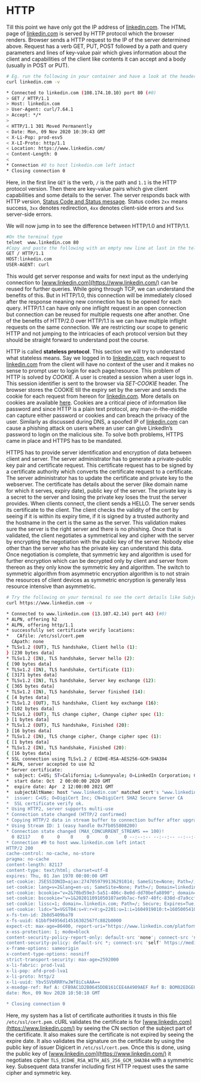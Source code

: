 # HTTP

Till this point we have only got the IP address of [linkedin.com](https://www.linkedin.com/). The HTML page of [linkedin.com](https://www.linkedin.com/) is served by HTTP protocol which the browser renders. Browser sends a HTTP request to the IP of the server determined above.
Request has a verb GET, PUT, POST followed by a path and query parameters and lines of key-value pair which gives information about the client and capabilities of the client like contents it can accept and a body (usually in POST or PUT).

```bash
# Eg. run the following in your container and have a look at the headers 
curl linkedin.com -v
```
```bash
* Connected to linkedin.com (108.174.10.10) port 80 (#0)
> GET / HTTP/1.1
> Host: linkedin.com
> User-Agent: curl/7.64.1
> Accept: */*
> 
< HTTP/1.1 301 Moved Permanently
< Date: Mon, 09 Nov 2020 10:39:43 GMT
< X-Li-Pop: prod-esv5
< X-LI-Proto: http/1.1
< Location: https://www.linkedin.com/
< Content-Length: 0
< 
* Connection #0 to host linkedin.com left intact
* Closing connection 0
```

Here, in the first line `GET` is the verb, `/` is the path and `1.1` is the HTTP protocol version. Then there are key-value pairs which give client capabilities and some details to the server. The server responds back with HTTP version, [Status Code and Status message](https://en.wikipedia.org/wiki/List_of_HTTP_status_codes). Status codes `2xx` means success, `3xx` denotes redirection, `4xx` denotes client-side errors and `5xx` server-side errors.

We will now jump in to see the difference between HTTP/1.0 and HTTP/1.1. 

```bash
#On the terminal type
telnet  www.linkedin.com 80
#Copy and paste the following with an empty new line at last in the telnet STDIN
GET / HTTP/1.1
HOST:linkedin.com
USER-AGENT: curl

```

This would get server response and waits for next input as the underlying connection to [www.linkedin.com](https://www.linkedin.com/) can be reused for further queries. While going through TCP, we can understand the benefits of this. But in HTTP/1.0, this connection will be immediately closed after the response meaning new connection has to be opened for each query. HTTP/1.1 can have only one inflight request in an open connection but connection can be reused for multiple requests one after another. One of the benefits of HTTP/2.0 over HTTP/1.1 is we can have multiple inflight requests on the same connection. We are restricting our scope to generic HTTP and not jumping to the intricacies of each protocol version but they should be straight forward to understand post the course.

HTTP is called **stateless protocol**. This section we will try to understand what stateless means. Say we logged in to [linkedin.com](https://www.linkedin.com/), each request to [linkedin.com](https://www.linkedin.com/) from the client will have no context of the user and it makes no sense to prompt user to login for each page/resource. This problem of HTTP is solved by *COOKIE*. A user is created a session when a user logs in. This session identifier is sent to the browser via *SET-COOKIE* header. The browser stores the COOKIE till the expiry set by the server and sends the cookie for each request from hereon for [linkedin.com](https://www.linkedin.com/). More details on cookies are available [here](https://developer.mozilla.org/en-US/docs/Web/HTTP/Cookies). Cookies are a critical piece of information like password and since HTTP is a plain text protocol, any man-in-the-middle can capture either password or cookies and can breach the privacy of the user. Similarly as discussed during DNS, a spoofed IP of [linkedin.com](https://www.linkedin.com/) can cause a phishing attack on users where an user can give LinkedIn’s password to login on the malicious site. To solve both problems, HTTPS came in place and HTTPS has to be mandated.

HTTPS has to provide server identification and encryption of data between client and server. The server administrator has to generate a private-public key pair and certificate request. This certificate request has to be signed by a certificate authority which converts the certificate request to a certificate. The server administrator has to update the certificate and private key to the webserver. The certificate has details about the server (like domain name for which it serves, expiry date), public key of the server. The private key is a secret to the server and losing the private key loses the trust the server provides. When clients connect, the client sends a HELLO. The server sends its certificate to the client. The client checks the validity of the cert by seeing if it is within its expiry time, if it is signed by a trusted authority and the hostname in the cert is the same as the server. This validation makes sure the server is the right server and there is no phishing. Once that is validated, the client negotiates a symmetrical key and cipher with the server by encrypting the negotiation with the public key of the server. Nobody else other than the server who has the private key can understand this data. Once negotiation is complete, that symmetric key and algorithm is used for further encryption which can be decrypted only by client and server from thereon as they only know the symmetric key and algorithm. The switch to symmetric algorithm from asymmetric encryption algorithm is to not strain the resources of client devices as symmetric encryption is generally less resource intensive than asymmetric. 

```bash
# Try the following on your terminal to see the cert details like Subject Name (domain name), Issuer details, Expiry date
curl https://www.linkedin.com -v 
```
```bash
* Connected to www.linkedin.com (13.107.42.14) port 443 (#0)
* ALPN, offering h2
* ALPN, offering http/1.1
* successfully set certificate verify locations:
*   CAfile: /etc/ssl/cert.pem
  CApath: none
* TLSv1.2 (OUT), TLS handshake, Client hello (1):
} [230 bytes data]
* TLSv1.2 (IN), TLS handshake, Server hello (2):
{ [90 bytes data]
* TLSv1.2 (IN), TLS handshake, Certificate (11):
{ [3171 bytes data]
* TLSv1.2 (IN), TLS handshake, Server key exchange (12):
{ [365 bytes data]
* TLSv1.2 (IN), TLS handshake, Server finished (14):
{ [4 bytes data]
* TLSv1.2 (OUT), TLS handshake, Client key exchange (16):
} [102 bytes data]
* TLSv1.2 (OUT), TLS change cipher, Change cipher spec (1):
} [1 bytes data]
* TLSv1.2 (OUT), TLS handshake, Finished (20):
} [16 bytes data]
* TLSv1.2 (IN), TLS change cipher, Change cipher spec (1):
{ [1 bytes data]
* TLSv1.2 (IN), TLS handshake, Finished (20):
{ [16 bytes data]
* SSL connection using TLSv1.2 / ECDHE-RSA-AES256-GCM-SHA384
* ALPN, server accepted to use h2
* Server certificate:
*  subject: C=US; ST=California; L=Sunnyvale; O=LinkedIn Corporation; CN=www.linkedin.com
*  start date: Oct  2 00:00:00 2020 GMT
*  expire date: Apr  2 12:00:00 2021 GMT
*  subjectAltName: host "www.linkedin.com" matched cert's "www.linkedin.com"
*  issuer: C=US; O=DigiCert Inc; CN=DigiCert SHA2 Secure Server CA
*  SSL certificate verify ok.
* Using HTTP2, server supports multi-use
* Connection state changed (HTTP/2 confirmed)
* Copying HTTP/2 data in stream buffer to connection buffer after upgrade: len=0
* Using Stream ID: 1 (easy handle 0x7fb055808200)
* Connection state changed (MAX_CONCURRENT_STREAMS == 100)!
  0 82117    0     0    0     0      0      0 --:--:-- --:--:-- --:--:--     0
* Connection #0 to host www.linkedin.com left intact
HTTP/2 200 
cache-control: no-cache, no-store
pragma: no-cache
content-length: 82117
content-type: text/html; charset=utf-8
expires: Thu, 01 Jan 1970 00:00:00 GMT
set-cookie: JSESSIONID=ajax:2747059799136291014; SameSite=None; Path=/; Domain=.www.linkedin.com; Secure
set-cookie: lang=v=2&lang=en-us; SameSite=None; Path=/; Domain=linkedin.com; Secure
set-cookie: bcookie="v=2&70bd59e3-5a51-406c-8e0d-dd70befa8890"; domain=.linkedin.com; Path=/; Secure; Expires=Wed, 09-Nov-2022 22:27:42 GMT; SameSite=None
set-cookie: bscookie="v=1&202011091050107ae9b7ac-fe97-40fc-830d-d7a9ccf80659AQGib5iXwarbY8CCBP94Q39THkgUlx6J"; domain=.www.linkedin.com; Path=/; Secure; Expires=Wed, 09-Nov-2022 22:27:42 GMT; HttpOnly; SameSite=None
set-cookie: lissc=1; domain=.linkedin.com; Path=/; Secure; Expires=Tue, 09-Nov-2021 10:50:10 GMT; SameSite=None
set-cookie: lidc="b=VGST04:s=V:r=V:g=2201:u=1:i=1604919010:t=1605005410:v=1:sig=AQHe-KzU8i_5Iy6MwnFEsgRct3c9Lh5R"; Expires=Tue, 10 Nov 2020 10:50:10 GMT; domain=.linkedin.com; Path=/; SameSite=None; Secure
x-fs-txn-id: 2b8d5409ba70
x-fs-uuid: 61bbf94956d14516302567fc882b0000
expect-ct: max-age=86400, report-uri="https://www.linkedin.com/platform-telemetry/ct"
x-xss-protection: 1; mode=block
content-security-policy-report-only: default-src 'none'; connect-src 'self' www.linkedin.com www.google-analytics.com https://dpm.demdex.net/id lnkd.demdex.net blob: https://linkedin.sc.omtrdc.net/b/ss/ static.licdn.com static-exp1.licdn.com static-exp2.licdn.com static-exp3.licdn.com; script-src 'sha256-THuVhwbXPeTR0HszASqMOnIyxqEgvGyBwSPBKBF/iMc=' 'sha256-PyCXNcEkzRWqbiNr087fizmiBBrq9O6GGD8eV3P09Ik=' 'sha256-2SQ55Erm3CPCb+k03EpNxU9bdV3XL9TnVTriDs7INZ4=' 'sha256-S/KSPe186K/1B0JEjbIXcCdpB97krdzX05S+dHnQjUs=' platform.linkedin.com platform-akam.linkedin.com platform-ecst.linkedin.com platform-azur.linkedin.com static.licdn.com static-exp1.licdn.com static-exp2.licdn.com static-exp3.licdn.com; img-src data: blob: *; font-src data: *; style-src 'self' 'unsafe-inline' static.licdn.com static-exp1.licdn.com static-exp2.licdn.com static-exp3.licdn.com; media-src dms.licdn.com; child-src blob: *; frame-src 'self' lnkd.demdex.net linkedin.cdn.qualaroo.com; manifest-src 'self'; report-uri https://www.linkedin.com/platform-telemetry/csp?f=g
content-security-policy: default-src *; connect-src 'self' https://media-src.linkedin.com/media/ www.linkedin.com s.c.lnkd.licdn.com m.c.lnkd.licdn.com s.c.exp1.licdn.com s.c.exp2.licdn.com m.c.exp1.licdn.com m.c.exp2.licdn.com wss://*.linkedin.com dms.licdn.com https://dpm.demdex.net/id lnkd.demdex.net blob: https://accounts.google.com/gsi/status https://linkedin.sc.omtrdc.net/b/ss/ www.google-analytics.com static.licdn.com static-exp1.licdn.com static-exp2.licdn.com static-exp3.licdn.com media.licdn.com media-exp1.licdn.com media-exp2.licdn.com media-exp3.licdn.com; img-src data: blob: *; font-src data: *; style-src 'unsafe-inline' 'self' static-src.linkedin.com *.licdn.com; script-src 'report-sample' 'unsafe-inline' 'unsafe-eval' 'self' spdy.linkedin.com static-src.linkedin.com *.ads.linkedin.com *.licdn.com static.chartbeat.com www.google-analytics.com ssl.google-analytics.com bcvipva02.rightnowtech.com www.bizographics.com sjs.bizographics.com js.bizographics.com d.la4-c1-was.salesforceliveagent.com slideshare.www.linkedin.com https://snap.licdn.com/li.lms-analytics/ platform.linkedin.com platform-akam.linkedin.com platform-ecst.linkedin.com platform-azur.linkedin.com; object-src 'none'; media-src blob: *; child-src blob: lnkd-communities: voyager: *; frame-ancestors 'self'; report-uri https://www.linkedin.com/platform-telemetry/csp?f=l
x-frame-options: sameorigin
x-content-type-options: nosniff
strict-transport-security: max-age=2592000
x-li-fabric: prod-lva1
x-li-pop: afd-prod-lva1
x-li-proto: http/2
x-li-uuid: Ybv5SVbRRRYwJWf8iCsAAA==
x-msedge-ref: Ref A: CFB9AC1D2B0645DDB161CEE4A4909AEF Ref B: BOM02EDGE0712 Ref C: 2020-11-09T10:50:10Z
date: Mon, 09 Nov 2020 10:50:10 GMT

* Closing connection 0
```

Here, my system has a list of certificate authorities it trusts in this file `/etc/ssl/cert.pem`. cURL validates the certificate is for [www.linkedin.com](https://www.linkedin.com/) by seeing the CN section of the subject part of the certificate. It also makes sure the certificate is not expired by seeing the expire date. It also validates the signature on the certificate by using the public key of issuer Digicert in `/etc/ssl/cert.pem`. Once this is done, using the public key of [www.linkedin.com](https://www.linkedin.com/) it negotiates cipher `TLS_ECDHE_RSA_WITH_AES_256_GCM_SHA384` with a symmetric key. Subsequent data transfer including first HTTP request uses the same cipher and symmetric key.


